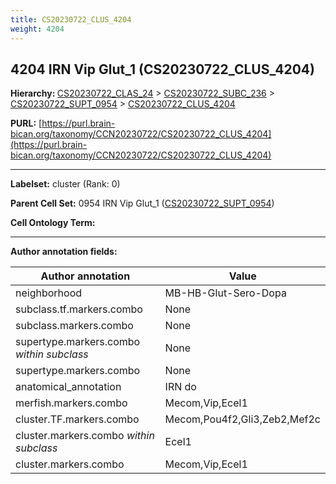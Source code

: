 ```yaml
---
title: CS20230722_CLUS_4204
weight: 4204
---
```

## 4204 IRN Vip Glut_1 (CS20230722_CLUS_4204)
<b>Hierarchy: </b>
[CS20230722_CLAS_24](../CS20230722_CLAS_24) >
[CS20230722_SUBC_236](../CS20230722_SUBC_236) >
[CS20230722_SUPT_0954](../CS20230722_SUPT_0954) >
[CS20230722_CLUS_4204](../CS20230722_CLUS_4204)

**PURL:** [https://purl.brain-bican.org/taxonomy/CCN20230722/CS20230722_CLUS_4204](https://purl.brain-bican.org/taxonomy/CCN20230722/CS20230722_CLUS_4204)

---


**Labelset:** cluster (Rank: 0)

**Parent Cell Set:** 0954 IRN Vip Glut_1 ([CS20230722_SUPT_0954](../CS20230722_SUPT_0954))



**Cell Ontology Term:** 

[MARKER GENES.]: #


---

[TRANSFERRED ANNOTATIONS.]: #


[AUTHOR ANNOTATION FIELDS.]: #


**Author annotation fields:**

| Author annotation | Value |
|-------------------|-------|
|neighborhood|MB-HB-Glut-Sero-Dopa|
|subclass.tf.markers.combo|None|
|subclass.markers.combo|None|
|supertype.markers.combo _within subclass_|None|
|supertype.markers.combo|None|
|anatomical_annotation|IRN do|
|merfish.markers.combo|Mecom,Vip,Ecel1|
|cluster.TF.markers.combo|Mecom,Pou4f2,Gli3,Zeb2,Mef2c|
|cluster.markers.combo _within subclass_|Ecel1|
|cluster.markers.combo|Mecom,Vip,Ecel1|
